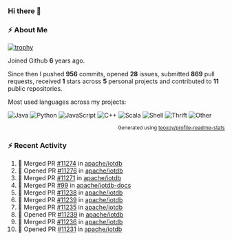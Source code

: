 ### Hi there 👋

### :zap: About Me

[![trophy](https://github-profile-trophy.vercel.app/?username=HTHou&theme=onedark)](https://github.com/ryo-ma/github-profile-trophy)
   
Joined Github **6** years ago.

Since then I pushed **956** commits, opened **28** issues, submitted **869** pull requests, received **1** stars across **5** personal projects and contributed to **11** public repositories.

Most used languages across my projects:

![Java](https://img.shields.io/static/v1?style=flat-square&label=%E2%A0%80&color=555&labelColor=%23b07219&message=Java%EF%B8%B195.4%25)
![Python](https://img.shields.io/static/v1?style=flat-square&label=%E2%A0%80&color=555&labelColor=%233572A5&message=Python%EF%B8%B11.2%25)
![JavaScript](https://img.shields.io/static/v1?style=flat-square&label=%E2%A0%80&color=555&labelColor=%23f1e05a&message=JavaScript%EF%B8%B10.7%25)
![C++](https://img.shields.io/static/v1?style=flat-square&label=%E2%A0%80&color=555&labelColor=%23f34b7d&message=C%2B%2B%EF%B8%B10.5%25)
![Scala](https://img.shields.io/static/v1?style=flat-square&label=%E2%A0%80&color=555&labelColor=%23c22d40&message=Scala%EF%B8%B10.4%25)
![Shell](https://img.shields.io/static/v1?style=flat-square&label=%E2%A0%80&color=555&labelColor=%2389e051&message=Shell%EF%B8%B10.3%25)
![Thrift](https://img.shields.io/static/v1?style=flat-square&label=%E2%A0%80&color=555&labelColor=%23D12127&message=Thrift%EF%B8%B10.3%25)
![Other](https://img.shields.io/static/v1?style=flat-square&label=%E2%A0%80&color=555&labelColor=%23ededed&message=Other%EF%B8%B10.8%25)

<p align="right"><sub>Generated using <a href="https://github.com/marketplace/actions/profile-readme-stats">teoxoy/profile-readme-stats</a></sub></p>


<!--![](https://github.com/HTHou/HTHou/blob/output/github-contribution-grid-snake.svg)-->

<!--![Haonan Hou's github stats](https://github-readme-stats.vercel.app/api?username=HTHou&count_private=true&show_icons=true&theme=onedark)-->

<!--![Haonan Hou's wakatime stats](https://github-readme-stats.vercel.app/api/wakatime?username=HTHou&layout=compact&theme=onedark)-->

<!--![Top Langs](https://github-readme-stats.vercel.app/api/top-langs/?username=HTHou&theme=onedark&layout=compact)-->

### :zap: Recent Activity
<!--START_SECTION:activity-->
1. 🎉 Merged PR [#11274](https://github.com/apache/iotdb/pull/11274) in [apache/iotdb](https://github.com/apache/iotdb)
2. 💪 Opened PR [#11276](https://github.com/apache/iotdb/pull/11276) in [apache/iotdb](https://github.com/apache/iotdb)
3. 🎉 Merged PR [#11271](https://github.com/apache/iotdb/pull/11271) in [apache/iotdb](https://github.com/apache/iotdb)
4. 🎉 Merged PR [#99](https://github.com/apache/iotdb-docs/pull/99) in [apache/iotdb-docs](https://github.com/apache/iotdb-docs)
5. 🎉 Merged PR [#11238](https://github.com/apache/iotdb/pull/11238) in [apache/iotdb](https://github.com/apache/iotdb)
6. 🎉 Merged PR [#11239](https://github.com/apache/iotdb/pull/11239) in [apache/iotdb](https://github.com/apache/iotdb)
7. 🎉 Merged PR [#11235](https://github.com/apache/iotdb/pull/11235) in [apache/iotdb](https://github.com/apache/iotdb)
8. 💪 Opened PR [#11239](https://github.com/apache/iotdb/pull/11239) in [apache/iotdb](https://github.com/apache/iotdb)
9. 🎉 Merged PR [#11236](https://github.com/apache/iotdb/pull/11236) in [apache/iotdb](https://github.com/apache/iotdb)
10. 💪 Opened PR [#11231](https://github.com/apache/iotdb/pull/11231) in [apache/iotdb](https://github.com/apache/iotdb)
<!--END_SECTION:activity-->

<!--
**HTHou/HTHou** is a ✨ _special_ ✨ repository because its `README.md` (this file) appears on your GitHub profile.

Here are some ideas to get you started:

- 🔭 I’m currently working on ...
- 🌱 I’m currently learning ...
- 👯 I’m looking to collaborate on ...
- 🤔 I’m looking for help with ...
- 💬 Ask me about ...
- 📫 How to reach me: ...
- 😄 Pronouns: ...
- ⚡ Fun fact: ...
-->
